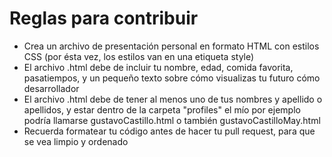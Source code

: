 # Reglas para contribuir

- Crea un archivo de presentación personal en formato HTML con estilos CSS (por ésta vez, los estilos van en una etiqueta style)
- El archivo .html debe de incluir tu nombre, edad, comida favorita, pasatiempos, y un pequeño texto sobre cómo visualizas tu futuro cómo desarrollador
- El archivo .html debe de tener al menos uno de tus nombres y apellido o apellidos, y estar dentro de la carpeta "profiles" el mío por ejemplo podría llamarse gustavoCastillo.html o también gustavoCastilloMay.html
- Recuerda formatear tu código antes de hacer tu pull request, para que se vea limpio y ordenado
